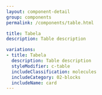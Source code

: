 ```yaml
---
layout: component-detail
group: components
permalink: /components/table.html

title: Tabela
description: Table description

variations:
- title: Tabela
  description: Table description
  styleModifier: c-table
  includeClassification: molecules
  includeCategory: 02-blocks
  includeName: card
---
```

